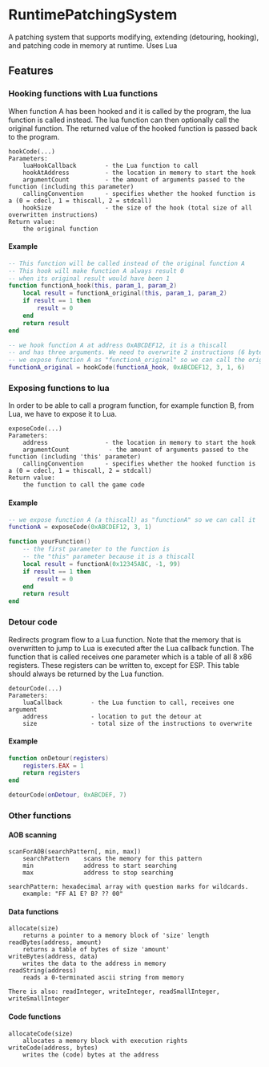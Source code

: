 
# RuntimePatchingSystem
A patching system that supports modifying, extending (detouring, hooking), and patching code in memory at runtime. Uses Lua

## Features
### Hooking functions with Lua functions

When function A has been hooked and it is called by the program, the lua function is called instead. 
The lua function can then optionally call the original function. 
The returned value of the hooked function is passed back to the program.

```
hookCode(...)
Parameters:
    luaHookCallback        - the Lua function to call
    hookAtAddress          - the location in memory to start the hook
    argumentCount          - the amount of arguments passed to the function (including this parameter)
    callingConvention      - specifies whether the hooked function is a (0 = cdecl, 1 = thiscall, 2 = stdcall)
    hookSize               - the size of the hook (total size of all overwritten instructions)
Return value:
	the original function
``` 

#### Example
```lua
-- This function will be called instead of the original function A
-- This hook will make function A always result 0 
-- when its original result would have been 1
function functionA_hook(this, param_1, param_2)
    local result = functionA_original(this, param_1, param_2)
    if result == 1 then
        result = 0
    end
    return result
end

-- we hook function A at address 0xABCDEF12, it is a thiscall
-- and has three arguments. We need to overwrite 2 instructions (6 bytes total)
-- we expose function A as "functionA_original" so we can call the original
functionA_original = hookCode(functionA_hook, 0xABCDEF12, 3, 1, 6)
```

### Exposing functions to lua
In order to be able to call a program function, for example function B, from Lua, we have to expose it to Lua.
```
exposeCode(...)
Parameters:
    address                - the location in memory to start the hook
    argumentCount           - the amount of arguments passed to the function (including 'this' parameter)
    callingConvention      - specifies whether the hooked function is a (0 = cdecl, 1 = thiscall, 2 = stdcall)
Return value:
	the function to call the game code
```

#### Example
```lua
-- we expose function A (a thiscall) as "functionA" so we can call it
functionA = exposeCode(0xABCDEF12, 3, 1)

function yourFunction()
    -- the first parameter to the function is 
    -- the "this" parameter because it is a thiscall
    local result = functionA(0x12345ABC, -1, 99)
    if result == 1 then
        result = 0
    end
    return result
end
```

### Detour code
Redirects program flow to a Lua function. Note that the memory that is overwritten to jump to Lua is executed after the Lua callback function.
The function that is called receives one parameter which is a table of all 8 x86 registers. These registers can be written to, except for ESP. This table should always be returned by the Lua function.
```
detourCode(...)
Parameters:
    luaCallback        - the Lua function to call, receives one argument
    address            - location to put the detour at
    size               - total size of the instructions to overwrite
```

#### Example
```lua
function onDetour(registers)
    registers.EAX = 1
    return registers
end

detourCode(onDetour, 0xABCDEF, 7)
```

### Other functions
#### AOB scanning
```
scanForAOB(searchPattern[, min, max])
    searchPattern    scans the memory for this pattern
    min              address to start searching
    max              address to stop searching
    
searchPattern: hexadecimal array with question marks for wildcards.
    example: "FF A1 E? B? ?? 00"
```
#### Data functions
```
allocate(size)
    returns a pointer to a memory block of 'size' length
readBytes(address, amount)
    returns a table of bytes of size 'amount'
writeBytes(address, data)
    writes the data to the address in memory
readString(address)
    reads a 0-terminated ascii string from memory

There is also: readInteger, writeInteger, readSmallInteger, writeSmallInteger
```

#### Code functions
```
allocateCode(size)
    allocates a memory block with execution rights
writeCode(address, bytes)
    writes the (code) bytes at the address
```
